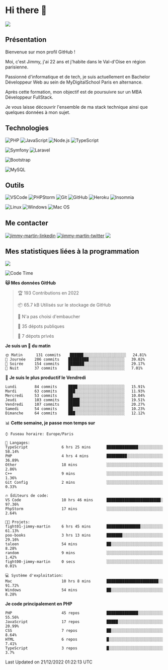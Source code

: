 # Hi there 👋

![](https://komarev.com/ghpvc/?username=jimmy-martin&color=1a1b27)

<!--
**jimmy-martin/jimmy-martin** is a ✨ _special_ ✨ repository because its `README.md` (this file) appears on your GitHub profile.

Here are some ideas to get you started:

- 🔭 I’m currently working on ...
- 🌱 I’m currently learning ...
- 👯 I’m looking to collaborate on ...
- 🤔 I’m looking for help with ...
- 💬 Ask me about ...
- 📫 How to reach me: ...
- 😄 Pronouns: ...
- ⚡ Fun fact: ...
-->

## Présentation

Bienvenue sur mon profil GitHub !

Moi, c'est Jimmy, j'ai 22 ans et j'habite dans le Val-d'Oise en région parisienne.

Passionné d'informatique et de tech, je suis actuellement en Bachelor Développeur Web au sein de MyDigitalSchool Paris en alternance.

Après cette formation, mon objectif est de poursuivre sur un MBA Développeur FullStack.

Je vous laisse découvrir l'ensemble de ma stack technique ainsi que quelques données à mon sujet.

## Technologies

<div>

![PHP](https://img.shields.io/badge/PHP-777BB4?style=for-the-badge&logo=php&logoColor=white) ![JavaScript](https://img.shields.io/badge/JavaScript-F7DF1E?style=for-the-badge&logo=javascript&logoColor=black) ![Node.js](https://img.shields.io/badge/Node.js-43853D?style=for-the-badge&logo=node.js&logoColor=white) ![TypeScript](https://img.shields.io/badge/TypeScript-007ACC?style=for-the-badge&logo=typescript&logoColor=white)

</div>
<div>

![Symfony](https://img.shields.io/badge/Symfony-092E20?style=for-the-badge&logo=symfony&logoColor=white) ![Laravel](https://img.shields.io/badge/Laravel-FF2D20?style=for-the-badge&logo=laravel&logoColor=white)

</div>
<div>

![Bootstrap](https://img.shields.io/badge/Bootstrap-563D7C?style=for-the-badge&logo=bootstrap&logoColor=white)

</div>
<div>

![MySQL](https://img.shields.io/badge/MySQL-4479A1?style=for-the-badge&logo=mysql&logoColor=white)

</div>

## Outils

![VSCode](https://img.shields.io/badge/VSCode-007ACC?style=for-the-badge&logo=visual-studio-code&logoColor=white)
![PHPStorm](http://img.shields.io/badge/-PHPStorm-181717?style=for-the-badge&logo=phpstorm&logoColor=white)
![Git](https://img.shields.io/badge/Git-E44C30?style=for-the-badge&logo=git&logoColor=white)
![GitHub](https://img.shields.io/badge/GitHub-100000?style=for-the-badge&logo=github&logoColor=white)
![Heroku](https://img.shields.io/badge/Heroku-6762a6?style=for-the-badge&logo=heroku&logoColor=white)
![Insomnia](https://img.shields.io/badge/Insomnia-5600cd?style=for-the-badge&logo=insomnia&logoColor=white)

![Linux](https://img.shields.io/badge/Linux-FCC624?style=for-the-badge&logo=linux&logoColor=white)
![Windows](https://img.shields.io/badge/Windows-0078D6?style=for-the-badge&logo=windows&logoColor=white)
![Mac OS](https://img.shields.io/badge/mac%20os-000000?style=for-the-badge&logo=apple&logoColor=white)

## Me contacter

<p>
<a href="https://www.linkedin.com/in/jimmy-martin-dev/" target="blank"><img align="center" src="https://img.shields.io/badge/-LinkedIn-0077B5?style=for-the-badge&logo=Linkedin&logoColor=white&link=https://www.linkedin.com/in/jimmy-martin-dev/" alt="jimmy-martin-linkedin"/></a>
<a href="https://twitter.com/jimmydev_" target="blank"><img align="center" src="https://img.shields.io/badge/-Twitter-1DA1F2?style=for-the-badge&logo=Twitter&logoColor=white&link=https://twitter.com/jimmydev_" alt="jimmy-martin-twitter"/></a>
 <a href="mailto:jimmy.martin952@gmail.com" target="blank"><img align="center" src="https://img.shields.io/badge/gmail-D14836?style=for-the-badge&logo=gmail&logoColor=white" /></a>
</p>

## Mes statistiques liées à la programmation

<a href="https://github-readme-stats.vercel.app/api/top-langs/?username=jimmy-martin&layout=compact">
  <img align="center" src="https://github-readme-stats.vercel.app/api/top-langs/?username=jimmy-martin&layout=compact"/>
</a>



<!--START_SECTION:waka-->
![Code Time](http://img.shields.io/badge/Code%20Time-1%2C361%20hrs%2054%20mins-blue)

**🐱 Mes données GitHub** 

> 🏆 193 Contributions en 2022
 > 
> 📦 65.7 kB Utilisés sur le stockage de GitHub 
 > 
> 🚫 N'a pas choisi d'embaucher
 > 
> 📜 35 dépots publiques 
 > 
> 🔑 7 dépots privés  
 > 
**Je suis un 🐤 du matin** 

```text
🌞 Matin      131 commits    ██████░░░░░░░░░░░░░░░░░░░   24.81% 
🌆 Journée    206 commits    █████████░░░░░░░░░░░░░░░░   39.02% 
🌃 Soirée     154 commits    ███████░░░░░░░░░░░░░░░░░░   29.17% 
🌙 Nuit       37 commits     █░░░░░░░░░░░░░░░░░░░░░░░░   7.01%

```
📅 **Je suis le plus productif le Vendredi** 

```text
Lundi        84 commits     ████░░░░░░░░░░░░░░░░░░░░░   15.91% 
Mardi        63 commits     ███░░░░░░░░░░░░░░░░░░░░░░   11.93% 
Mercredi     53 commits     ██░░░░░░░░░░░░░░░░░░░░░░░   10.04% 
Jeudi        103 commits    █████░░░░░░░░░░░░░░░░░░░░   19.51% 
Vendredi     107 commits    █████░░░░░░░░░░░░░░░░░░░░   20.27% 
Samedi       54 commits     ██░░░░░░░░░░░░░░░░░░░░░░░   10.23% 
Dimanche     64 commits     ███░░░░░░░░░░░░░░░░░░░░░░   12.12%

```


📊 **Cette semaine, je passe mon temps sur** 

```text
⌚︎ Fuseau horaire: Europe/Paris

💬 Langages: 
TypeScript               6 hrs 25 mins       ██████████████░░░░░░░░░░░   58.14% 
PHP                      4 hrs 4 mins        █████████░░░░░░░░░░░░░░░░   36.89% 
Other                    18 mins             ░░░░░░░░░░░░░░░░░░░░░░░░░   2.86% 
C++                      9 mins              ░░░░░░░░░░░░░░░░░░░░░░░░░   1.36% 
Git Config               2 mins              ░░░░░░░░░░░░░░░░░░░░░░░░░   0.33%

🔥 Éditeurs de code: 
VS Code                  10 hrs 46 mins      ████████████████████████░   97.36% 
PhpStorm                 17 mins             ░░░░░░░░░░░░░░░░░░░░░░░░░   2.64%

🐱‍💻 Projets: 
fight01-jimmy-martin     6 hrs 45 mins       ███████████████░░░░░░░░░░   61.13% 
poo-books                3 hrs 13 mins       ███████░░░░░░░░░░░░░░░░░░   29.16% 
taleen                   54 mins             ██░░░░░░░░░░░░░░░░░░░░░░░   8.28% 
random                   9 mins              ░░░░░░░░░░░░░░░░░░░░░░░░░   1.42% 
fight00-jimmy-martin     0 secs              ░░░░░░░░░░░░░░░░░░░░░░░░░   0.01%

💻 Système d'exploitation: 
Mac                      10 hrs 8 mins       ███████████████████████░░   91.72% 
Windows                  54 mins             ██░░░░░░░░░░░░░░░░░░░░░░░   8.28%

```

**Je code principalement en PHP** 

```text
PHP                      45 repos            ██████████████░░░░░░░░░░░   55.56% 
JavaScript               17 repos            █████░░░░░░░░░░░░░░░░░░░░   20.99% 
CSS                      7 repos             ██░░░░░░░░░░░░░░░░░░░░░░░   8.64% 
HTML                     6 repos             █░░░░░░░░░░░░░░░░░░░░░░░░   7.41% 
TypeScript               3 repos             █░░░░░░░░░░░░░░░░░░░░░░░░   3.7%

```



 Last Updated on 21/12/2022 01:22:13 UTC
<!--END_SECTION:waka-->


